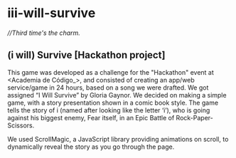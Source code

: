 # iii-will-survive
_//Third time's the charm._

## (i will) Survive  [Hackathon project]


This game was developed as a challenge for the "Hackathon" event at <Academia de Código_>, and consisted of creating an app/web service/game in 24 hours, based on a song we were drafted. We got assigned “I Will Survive” by Gloria Gaynor. 
We decided on making a simple game, with a story presentation shown in a comic book style.
The game tells the story of i (named after looking like the letter ‘i’), who is going against his biggest enemy, Fear itself, in an Epic Battle of Rock-Paper-Scissors. 

We used ScrollMagic, a JavaScript library providing animations on scroll, to dynamically reveal the story as you go through the page.
